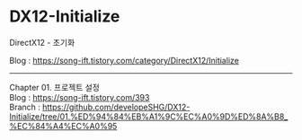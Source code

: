 # DX12-Initialize
DirectX12 - 초기화

Blog : https://song-ift.tistory.com/category/DirectX12/Initialize

<hr size="5">

<span style="font-size=15px">Chapter 01. 프로젝트 설정</span>
<br>Blog : https://song-ift.tistory.com/393
<br>Branch : https://github.com/developeSHG/DX12-Initialize/tree/01.%ED%94%84%EB%A1%9C%EC%A0%9D%ED%8A%B8_%EC%84%A4%EC%A0%95
